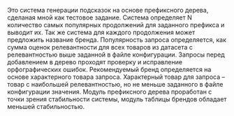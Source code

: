 Это система генерации подсказок на основе префиксного дерева, сделаная мной как тестовое задание. Система определяет N количество самых популярных продолжений для заданного префикса и выводит их. Так же система для каждого продолжения может предложить название бренда.
Популярность запроса определяется, как сумма оценок релевантности для всех товаров из датасета с релевантностью выше заданной в файле конфигурации. Запросы перед добавлением в дерево проходят проверку и исправление орфографических ошибок.
Рекомендуемый бренд определяется на основе характерного товара запроса. Характерный товар для запроса – товар с наибольшей релевантностью, но не меньше заданного в файле конфигурации значения.
Модуль префиксного дерева проработан с точки зрения стабильности системы, модуль таблицы брендов обладает меньшей стабильностью.
